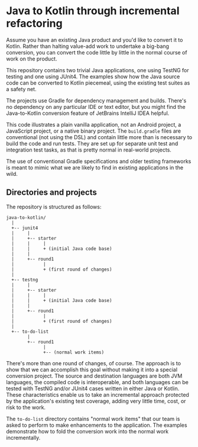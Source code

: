 # Java to Kotlin through incremental refactoring

Assume you have an existing Java product and you'd like to convert it to Kotlin. Rather than halting value-add work to undertake a big-bang conversion, you can convert the code little by little in the normal course of work on the product. 

This repository contains two trivial Java applications, one using TestNG for testing and one using JUnit4. The examples show how the Java source code can be converted to Kotlin piecemeal, using the existing test suites as a safety net.

The projects use Gradle for dependency management and builds. There's no dependency on any particular IDE or text editor, but you might find the Java-to-Kotlin conversion feature of JetBrains IntelliJ IDEA helpful. 

This code illustrates a plain vanilla application, not an Android project, a JavaScript project, or a native binary project. The ```build.gradle``` files are conventional (not using the DSL) and contain little more than is necessary to build the code and run tests. They are set up for separate unit test and integration test tasks, as that is pretty normal in real-world projects. 

The use of conventional Gradle specifications and older testing frameworks is meant to mimic what we are likely to find in existing applications in the wild. 

## Directories and projects

The repository is structured as follows:

```shell
java-to-kotlin/
  |
  +-- junit4
  |     |
  |     +-- starter 
  |     |     |
  |     |     + (initial Java code base)
  |     |
  |     +-- round1
  |           |
  |           + (first round of changes)
  |
  +-- testng
  |     |
  |     +-- starter
  |     |     |
  |     |     + (initial Java code base)
  |     |
  |     +-- round1
  |           |
  |           + (first round of changes)
  |
  +-- to-do-list 
        |
        +-- round1
              |
              +-- (normal work items)
```

There's more than one round of changes, of course. The approach is to show that we can accomplish this goal without making it into a special conversion project. The source and destination languages are both JVM languages, the compiled code is interoperable, and both languages can be tested with TestNG and/or JUnit4 cases written in either Java or Kotlin. These characteristics enable us to take an incremental approach protected by the application's existing test coverage, adding very little time, cost, or risk to the work.

The ```to-do-list``` directory contains "normal work items" that our team is asked to perform to make enhancements to the application. The examples demonstrate how to fold the conversion work into the normal work incrementally.

